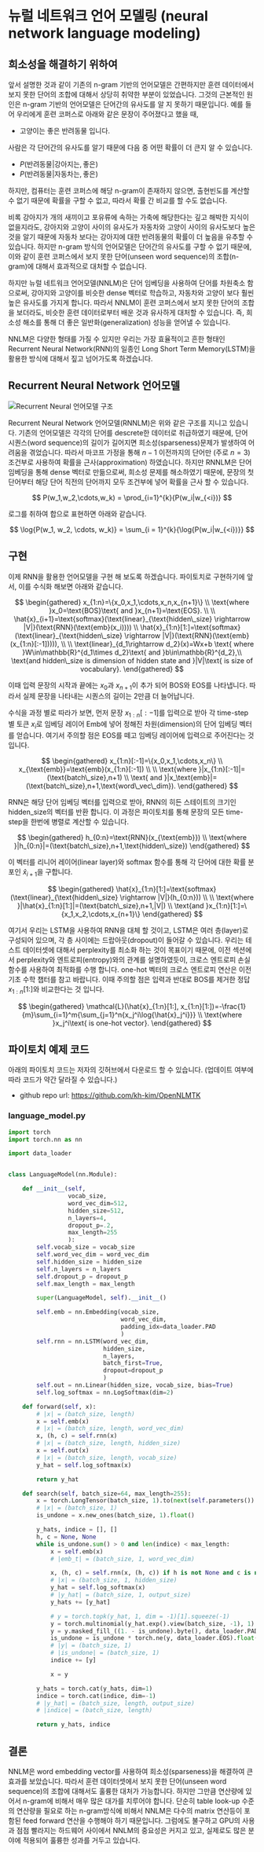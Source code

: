 # 뉴럴 네트워크 언어 모델링 (neural network language modeling)

## 희소성을 해결하기 위하여

앞서 설명한 것과 같이 기존의 n-gram 기반의 언어모델은 간편하지만 훈련 데이터에서 보지 못한 단어의 조합에 대해서 상당히 취약한 부분이 있었습니다. 그것의 근본적인 원인은 n-gram 기반의 언어모델은 단어간의 유사도를 알 지 못하기 때문입니다. 예를 들어 우리에게 훈련 코퍼스로 아래와 같은 문장이 주어졌다고 했을 때,

* 고양이는 좋은 반려동물 입니다.

사람은 각 단어간의 유사도를 알기 때문에 다음 중 어떤 확률이 더 큰지 알 수 있습니다.

* $P(\text{반려동물}|\text{강아지는}, \text{좋은})$
* $P(\text{반려동물}|\text{자동차는}, \text{좋은})$

하지만, 컴퓨터는 훈련 코퍼스에 해당 n-gram이 존재하지 않으면, 출현빈도를 계산할 수 없기 때문에 확률을 구할 수 없고, 따라서 확률 간 비교를 할 수도 없습니다.

비록 강아지가 개의 새끼이고 포유류에 속하는 가축에 해당한다는 깊고 해박한 지식이 없을지라도, 강아지와 고양이 사이의 유사도가 자동차와 고양이 사이의 유사도보다 높은 것을 알기 때문에 자동차 보다는 강아지에 대한 반려동물의 확률이 더 높음을 유추할 수 있습니다. 하지만 n-gram 방식의 언어모델은 단어간의 유사도를 구할 수 없기 때문에, 이와 같이 훈련 코퍼스에서 보지 못한 단어(unseen word sequence)의 조합(n-gram)에 대해서 효과적으로 대처할 수 없습니다.

하지만 뉴럴 네트워크 언어모델(NNLM)은 단어 임베딩을 사용하여 단어를 차원축소 함으로써, 강아지와 고양이를 비슷한 dense 벡터로 학습하고, 자동차와 고양이 보다 훨씬 높은 유사도를 가지게 합니다. 따라서 NNLM이 훈련 코퍼스에서 보지 못한 단어의 조합을 보더라도, 비슷한 훈련 데이터로부터 배운 것과 유사하게 대처할 수 있습니다. 즉, 희소성 해소를 통해 더 좋은 일반화(generalization) 성능을 얻어낼 수 있습니다.

NNLM은 다양한 형태를 가질 수 있지만 우리는 가장 효율적이고 흔한 형태인 Recurrent Neural Network(RNN)의 일종인 Long Short Term Memory(LSTM)을 활용한 방식에 대해서 짚고 넘어가도록 하겠습니다.

## Recurrent Neural Network 언어모델

![Recurrent Neural 언어모델 구조](../assets/rnn_lm_architecture.png)

Recurrent Neural Network 언어모델(RNNLM)은 위와 같은 구조를 지니고 있습니다. 기존의 언어모델은 각각의 단어를 descrete한 데이터로 취급하였기 때문에, 단어 시퀀스(word sequence)의 길이가 길어지면 희소성(sparseness)문제가 발생하여 어려움을 겪었습니다. 따라서 마코프 가정을 통해 $n-1$ 이전까지의 단어만 (주로 $n=3$) 조건부로 사용하여 확률을 근사(approximation) 하였습니다. 하지만 RNNLM은 단어 임베딩을 통해 dense 벡터로 만듦으로써, 희소성 문제를 해소하였기 때문에, 문장의 첫 단어부터 해당 단어 직전의 단어까지 모두 조건부에 넣어 확률을 근사 할 수 있습니다.

$$
P(w_1,w_2,\cdots,w_k) = \prod_{i=1}^{k}{P(w_i|w_{<i})}
$$

로그를 취하여 합으로 표현하면 아래와 같습니다.

$$
\log{P(w_1, w_2, \cdots, w_k)} = \sum_{i = 1}^{k}{\log{P(w_i|w_{<i})}}
$$

## 구현

이제 RNN을 활용한 언어모델을 구현 해 보도록 하겠습니다. 파이토치로 구현하기에 앞서, 이를 수식화 해보면 아래와 같습니다.

$$
\begin{gathered}
x_{1:n}=\{x_0,x_1,\cdots,x_n,x_{n+1}\} \\
\text{where }x_0=\text{BOS}\text{ and }x_{n+1}=\text{EOS}. \\ \\
\hat{x}_{i+1}=\text{softmax}(\text{linear}_{\text{hidden\_size} \rightarrow |V|}(\text{RNN}(\text{emb}(x_i)))) \\
\hat{x}_{1:n}[1:]=\text{softmax}(\text{linear}_{\text{hidden\_size} \rightarrow |V|}(\text{RNN}(\text{emb}(x_{1:n}[:-1])))), \\
\\
\text{linear}_{d_1\rightarrow d_2}(x)=Wx+b \text{ where }W\in\mathbb{R}^{d_1\times d_2}\text{ and }b\in\mathbb{R}^{d_2},\\
\text{and hidden\_size is dimension of hidden state and }|V|\text{ is size of vocabulary}.
\end{gathered}
$$

이때 입력 문장의 시작과 끝에는 $x_0$과 $x_{n+1}$이 추가 되어 BOS와 EOS를 나타냅니다. 따라서 실제 문장을 나타내는 시퀀스의 길이는 2만큼 더 늘어납니다.

수식을 과정 별로 따라가 보면, 먼저 문장 $x_{1:n}[:-1]$를 입력으로 받아 각 time-step 별 토큰 $x_i$로 임베딩 레이어 Emb에 넣어 정해진 차원(dimension)의 단어 임베딩 벡터를 얻습니다. 여기서 주의할 점은 EOS를 떼고 임베딩 레이어에 입력으로 주어진다는 것 입니다.

$$
\begin{gathered}
x_{1:n}[:-1]=\{x_0,x_1,\cdots,x_n\} \\
x_{\text{emb}}=\text{emb}(x_{1:n}[:-1]) \\
\\
\text{where }|x_{1:n}[:-1]|=(\text{batch\_size},n+1) \\
\text{ and }|x_\text{emb}|=(\text{batch\_size},n+1,\text{word\_vec\_dim}).
\end{gathered}
$$

RNN은 해당 단어 임베딩 벡터를 입력으로 받아, RNN의 히든 스테이트의 크기인 hidden_size의 벡터를 반환 합니다. 이 과정은 파이토치를 통해 문장의 모든 time-step을 한번에 병렬로 계산할 수 있습니다.

$$
\begin{gathered}
h_{0:n}=\text{RNN}(x_{\text{emb}}) \\
\text{where }|h_{0:n}|=(\text{batch\_size},n+1,\text{hidden\_size})
\end{gathered}
$$

이 벡터를 리니어 레이어(linear layer)와 softmax 함수를 통해 각 단어에 대한 확률 분포인 $\hat{x}_{i+1}$을 구합니다.

$$
\begin{gathered}
\hat{x}_{1:n}[1:]=\text{softmax}(\text{linear}_{\text{hidden\_size} \rightarrow |V|}(h_{0:n})) \\
\\
\text{where }|\hat{x}_{1:n}[1:]|=(\text{batch\_size},n+1,|V|) \\
\text{and }x_{1:n}[1:]=\{x_1,x_2,\cdots,x_{n+1}\}
\end{gathered}
$$

여기서 우리는 LSTM을 사용하여 RNN을 대체 할 것이고, LSTM은 여러 층(layer)로 구성되어 있으며, 각 층 사이에는 드랍아웃(dropout)이 들어갈 수 있습니다. 우리는 테스트 데이터셋에 대해서 perplexity를 최소화 하는 것이 목표이기 때문에, 이전 섹션에서 perplexity와 엔트로피(entropy)와의 관계를 설명하였듯이, 크로스 엔트로피 손실 함수를 사용하여 최적화를 수행 합니다. <comment> one-hot 벡터의 크로스 엔트로피 연산은 이전 기초 수학 챕터를 참고 바랍니다. </comment> 이때 주의할 점은 입력과 반대로 BOS를 제거한 정답 $x_{1:n}[1:]$와 비교한다는 것 입니다.

$$
\begin{gathered}
\mathcal{L}(\hat{x}_{1:n}[1:], x_{1:n}[1:])=-\frac{1}{m}\sum_{i=1}^m{\sum_{j=1}^n{x_j^i\log{\hat{x}_j^i}}} \\
\text{where }x_j^i\text{ is one-hot vector}.
\end{gathered}
$$

## 파이토치 예제 코드

아래의 파이토치 코드는 저자의 깃허브에서 다운로드 할 수 있습니다. (업데이트 여부에 따라 코드가 약간 달라질 수 있습니다.)

- github repo url: https://github.com/kh-kim/OpenNLMTK

### language_model.py

```python
import torch
import torch.nn as nn

import data_loader


class LanguageModel(nn.Module):

    def __init__(self, 
                 vocab_size,
                 word_vec_dim=512,
                 hidden_size=512,
                 n_layers=4,
                 dropout_p=.2,
                 max_length=255
                 ):
        self.vocab_size = vocab_size
        self.word_vec_dim = word_vec_dim
        self.hidden_size = hidden_size
        self.n_layers = n_layers
        self.dropout_p = dropout_p
        self.max_length = max_length

        super(LanguageModel, self).__init__()

        self.emb = nn.Embedding(vocab_size, 
                                word_vec_dim,
                                padding_idx=data_loader.PAD
                                )
        self.rnn = nn.LSTM(word_vec_dim,
                           hidden_size,
                           n_layers,
                           batch_first=True,
                           dropout=dropout_p
                           )
        self.out = nn.Linear(hidden_size, vocab_size, bias=True)
        self.log_softmax = nn.LogSoftmax(dim=2)

    def forward(self, x):
        # |x| = (batch_size, length)
        x = self.emb(x) 
        # |x| = (batch_size, length, word_vec_dim)
        x, (h, c) = self.rnn(x) 
        # |x| = (batch_size, length, hidden_size)
        x = self.out(x) 
        # |x| = (batch_size, length, vocab_size)
        y_hat = self.log_softmax(x)

        return y_hat

    def search(self, batch_size=64, max_length=255):
        x = torch.LongTensor(batch_size, 1).to(next(self.parameters()).device).zero_() + data_loader.BOS
        # |x| = (batch_size, 1)
        is_undone = x.new_ones(batch_size, 1).float()

        y_hats, indice = [], []
        h, c = None, None
        while is_undone.sum() > 0 and len(indice) < max_length:
            x = self.emb(x)
            # |emb_t| = (batch_size, 1, word_vec_dim)

            x, (h, c) = self.rnn(x, (h, c)) if h is not None and c is not None else self.rnn(x)
            # |x| = (batch_size, 1, hidden_size)
            y_hat = self.log_softmax(x)
            # |y_hat| = (batch_size, 1, output_size)
            y_hats += [y_hat]

            # y = torch.topk(y_hat, 1, dim = -1)[1].squeeze(-1)
            y = torch.multinomial(y_hat.exp().view(batch_size, -1), 1)
            y = y.masked_fill_((1. - is_undone).byte(), data_loader.PAD)
            is_undone = is_undone * torch.ne(y, data_loader.EOS).float()            
            # |y| = (batch_size, 1)
            # |is_undone| = (batch_size, 1)
            indice += [y]

            x = y

        y_hats = torch.cat(y_hats, dim=1)
        indice = torch.cat(indice, dim=-1)
        # |y_hat| = (batch_size, length, output_size)
        # |indice| = (batch_size, length)

        return y_hats, indice
```

## 결론

NNLM은 word embedding vector를 사용하여 희소성(sparseness)을 해결하여 큰 효과를 보았습니다. 따라서 훈련 데이터셋에서 보지 못한 단어(unseen word sequence)의 조합에 대해서도 훌륭한 대처가 가능합니다. 하지만 그만큼 연산량에 있어서 n-gram에 비해서 매우 많은 대가를 치루어야 합니다. 단순히 table look-up 수준의 연산량을 필요로 하는 n-gram방식에 비해서 NNLM은 다수의 matrix 연산등이 포함된 feed forward 연산을 수행해야 하기 때문입니다. 그럼에도 불구하고 GPU의 사용과 점점 빨라지는 하드웨어 사이에서 NNLM의 중요성은 커지고 있고, 실제로도 많은 분야에 적용되어 훌륭한 성과를 거두고 있습니다.